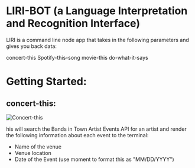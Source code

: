 # **LIRI-BOT (a Language Interpretation and Recognition Interface)**

LIRI is a command line node app that takes in the following parameters and gives you back data:

concert-this
Spotify-this-song
movie-this
do-what-it-says

# **Getting Started:**

## **concert-this:**

![Concert-this](demo/Video4)

his will search the Bands in Town Artist Events API for an artist and render the following information about each event to the terminal:

* Name of the venue
* Venue location
* Date of the Event (use moment to format this as "MM/DD/YYYY")



